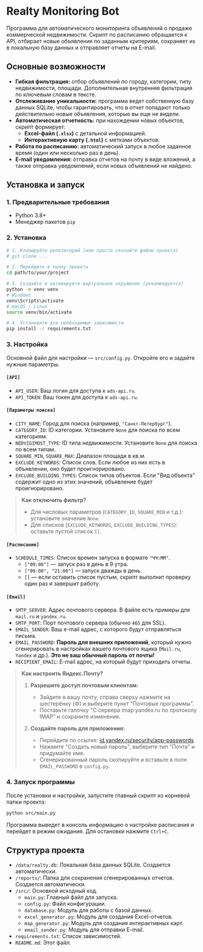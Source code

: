 # Realty Monitoring Bot

Программа для автоматического мониторинга объявлений о продаже коммерческой недвижимости. Скрипт по расписанию обращается к API, отбирает новые объявления по заданным критериям, сохраняет их в локальную базу данных и отправляет отчеты на E-mail.

## Основные возможности

- **Гибкая фильтрация:** отбор объявлений по городу, категории, типу недвижимости, площади. Дополнительная внутренняя фильтрация по ключевым словам в тексте.
- **Отслеживание уникальности:** программа ведет собственную базу данных SQLite, чтобы гарантировать, что в отчет попадают только действительно новые объявления, которые вы еще не видели.
- **Автоматическая отчетность:** при нахождении новых объектов, скрипт формирует:
  - **Excel-файл (`.xlsx`)** с детальной информацией.
  - **Интерактивную карту (`.html`)** с метками объектов.
- **Работа по расписанию:** автоматический запуск в любое заданное время (один или несколько раз в день).
- **E-mail уведомления:** отправка отчетов на почту в виде вложений, а также отправка уведомлений, если новых объявлений не найдено.

## Установка и запуск

### 1. Предварительные требования

- Python 3.8+
- Менеджер пакетов `pip`

### 2. Установка

```bash
# 1. Клонируйте репозиторий (или просто скачайте файлы проекта)
# git clone ...

# 2. Перейдите в папку проекта
cd path/to/your/project

# 3. Создайте и активируйте виртуальное окружение (рекомендуется)
python -m venv venv
# Windows
venv\Scripts\activate
# macOS / Linux
source venv/bin/activate

# 4. Установите все необходимые зависимости
pip install -r requirements.txt
```

### 3. Настройка

Основной файл для настройки — `src/config.py`. Откройте его и задайте нужные параметры.

#### `[API]`
- `API_USER`: Ваш логин для доступа к `ads-api.ru`.
- `API_TOKEN`: Ваш токен для доступа к `ads-api.ru`.

#### `[Параметры поиска]`
- `CITY_NAME`: Город для поиска (например, `"Санкт-Петербург"`).
- `CATEGORY_ID`: ID категории. Установите `None` для поиска по всем категориям.
- `NEDVIGIMOST_TYPE`: ID типа недвижимости. Установите `None` для поиска по всем типам.
- `SQUARE_MIN`, `SQUARE_MAX`: Диапазон площади в кв.м.
- `EXCLUDE_KEYWORDS`: Список слов. Если любое из них есть в объявлении, оно будет проигнорировано.
- `EXCLUDE_BUILDING_TYPES`: Список типов объектов. Если "Вид объекта" содержит одно из этих значений, объявление будет проигнорировано.

> **Как отключить фильтр?**
> - Для числовых параметров (`CATEGORY_ID`, `SQUARE_MIN` и т.д.): установите значение `None`.
> - Для списков (`EXCLUDE_KEYWORDS`, `EXCLUDE_BUILDING_TYPES`): оставьте пустой список `[]`.

#### `[Расписание]`
- `SCHEDULE_TIMES`: Список времен запуска в формате `"ЧЧ:ММ"`.
  - `["09:00"]` — запуск раз в день в 9 утра.
  - `["09:00", "21:00"]` — запуск дважды в день.
  - `[]` — если оставить список пустым, скрипт выполнит проверку один раз и завершит работу.

#### `[Email]`
- `SMTP_SERVER`: Адрес почтового сервера. В файле есть примеры для `mail.ru` и `yandex.ru`.
- `SMTP_PORT`: Порт почтового сервера (обычно `465` для SSL).
- `EMAIL_SENDER`: Ваш e-mail адрес, с которого будут отправляться письма.
- `EMAIL_PASSWORD`: **Пароль для внешних приложений**, который нужно сгенерировать в настройках вашего почтового ящика (`Mail.ru`, `Yandex` и др.). **Это не ваш обычный пароль от почты!**
- `RECIPIENT_EMAIL`: E-mail адрес, на который будут приходить отчеты.

> **Как настроить Яндекс.Почту?**
>
> 1.  **Разрешите доступ почтовым клиентам:**
>     - Зайдите в вашу почту, справа сверху нажмите на шестерёнку (⚙️) и выберите пункт "Почтовые программы".
>     - Поставьте галочку "С сервера imap.yandex.ru по протоколу IMAP" и сохраните изменения.
>
> 2.  **Создайте пароль для приложения:**
>     - Перейдите по ссылке: [id.yandex.ru/security/app-passwords](https://id.yandex.ru/security/app-passwords)
>     - Нажмите "Создать новый пароль", выберите тип "Почта" и придумайте имя.
>     - Сгенерированный пароль скопируйте и вставьте в поле `EMAIL_PASSWORD` в `config.py`.

### 4. Запуск программы

После установки и настройки, запустите главный скрипт из корневой папки проекта:

```bash
python src/main.py
```

Программа выведет в консоль информацию о настройке расписания и перейдет в режим ожидания. Для остановки нажмите `Ctrl+C`.

## Структура проекта

- `/data/realty.db`: Локальная база данных SQLite. Создается автоматически.
- `/reports/`: Папка для сохранения сгенерированных отчетов. Создается автоматически.
- `/src/`: Основной исходный код.
  - `main.py`: Главный файл для запуска.
  - `config.py`: Файл конфигурации.
  - `database.py`: Модуль для работы с базой данных.
  - `excel_generator.py`: Модуль для создания Excel-отчетов.
  - `map_generator.py`: Модуль для создания интерактивных карт.
  - `email_sender.py`: Модуль для отправки E-mail.
- `requirements.txt`: Список зависимостей.
- `README.md`: Этот файл. 